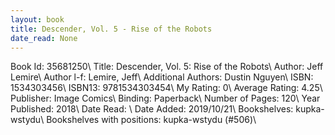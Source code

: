 ```yaml
---
layout: book
title: Descender, Vol. 5 - Rise of the Robots
date_read: None
---
```


Book Id: 35681250\ 
Title: Descender, Vol. 5: Rise of the Robots\ 
Author: Jeff Lemire\ 
Author l-f: Lemire, Jeff\ 
Additional Authors: Dustin Nguyen\ 
ISBN: 1534303456\ 
ISBN13: 9781534303454\ 
My Rating: 0\ 
Average Rating: 4.25\ 
Publisher: Image Comics\ 
Binding: Paperback\ 
Number of Pages: 120\ 
Year Published: 2018\ 
Date Read: \ 
Date Added: 2019/10/21\ 
Bookshelves: kupka-wstydu\ 
Bookshelves with positions: kupka-wstydu (#506)\ 

